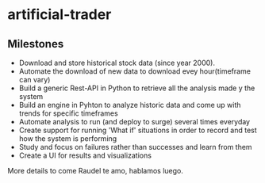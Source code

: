 # artificial-trader

## Milestones
* Download and store historical stock data (since year 2000).
* Automate the download of new data to download evey hour(timeframe can vary)
* Build a generic Rest-API in Python to retrieve all the analysis made y the system
* Build an engine in Pyhton to analyze historic data and come up with trends for specific timeframes
* Automate analysis to run (and deploy to surge) several times everyday
* Create support for running 'What if' situations in order to record and test how the system is performing
* Study and focus on failures rather than successes and learn from them
* Create a UI for results and visualizations


More details to come
Raudel te amo, hablamos luego.
